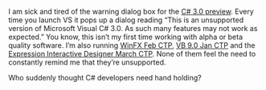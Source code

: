 I am sick and tired of the warning dialog box for the [C\# 3.0
preview](http://download.microsoft.com/download/4/7/0/4703eba2-78c4-4b09-8912-69f6c38d3a56/linq%20preview.msi).
Every time you launch VS it pops up a dialog reading “This is an
unsupported version of Microsoft Visual C\# 3.0. As such many features
may not work as expected.” You know, this isn’t my first time working
with alpha or beta quality software. I’m also running [WinFX Feb
CTP](http://msdn.microsoft.com/windowsvista/downloads/getthebeta/default.aspx),
[VB 9.0 Jan
CTP](http://download.microsoft.com/download/b/3/1/b3141ee3-4a13-4061-a96e-4ae3c37ea0e0/LINQ%20VB%20Preview%20(Jan%202006).msi)
and the [Expression Interactive Designer March
CTP](http://www.microsoft.com/products/expression/en/interactive_designer/id_free_trial.aspx).
None of them feel the need to constantly remind me that they’re
unsupported.

Who suddenly thought C\# developers need hand holding?

